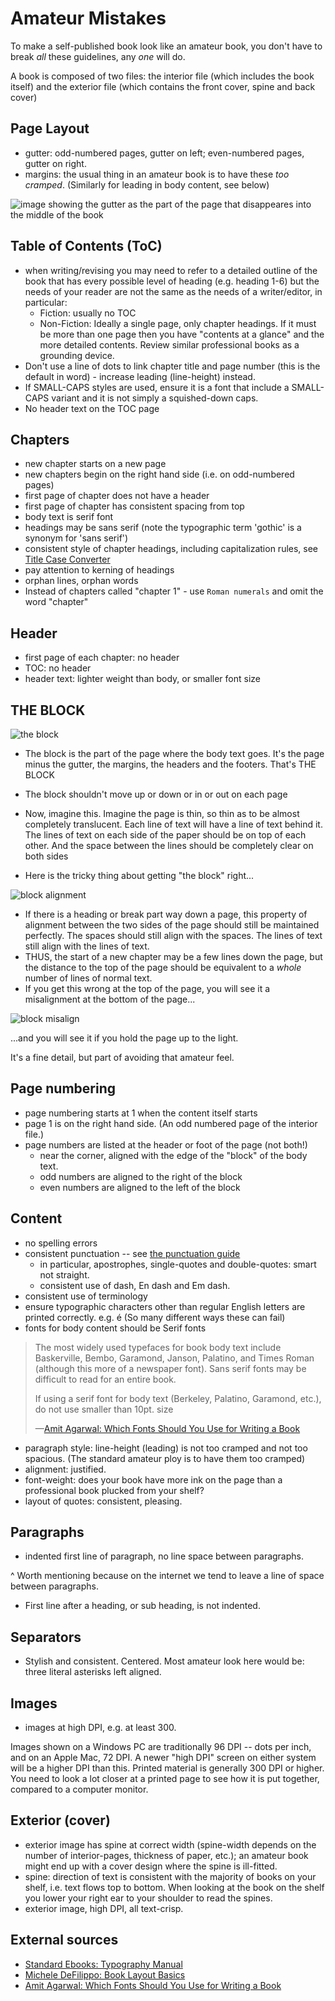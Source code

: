 ﻿# Amateur Mistakes

To make a self-published book look like an amateur book, you don't have to break *all* these guidelines, any *one* will do.

A book is composed of two files: the interior file (which includes the book itself) and the exterior file (which contains the front cover, spine and back cover)

## Page Layout

- gutter: odd-numbered pages, gutter on left; even-numbered pages, gutter on right.
- margins: the usual thing in an amateur book is to have these *too cramped*. (Similarly for leading in body content, see below)

![image showing the gutter as the part of the page that disappeares into the middle of the book](margin_gutter.png)

## Table of Contents (ToC)

- when writing/revising you may need to refer to a detailed outline of the book that has every possible level of heading (e.g. heading 1-6) but the needs of your reader are not the same as the needs of a writer/editor, in particular:
  - Fiction: usually no TOC
  - Non-Fiction: Ideally a single page, only chapter headings. If it must be more than one page then you have "contents at a glance" and the more detailed contents. Review similar professional books as a grounding device.
- Don't use a line of dots to link chapter title and page number (this is the default in word) - increase leading (line-height) instead.
- If SMALL-CAPS styles are used, ensure it is a font that include a SMALL-CAPS variant and it is not simply a squished-down caps.
- No header text on the TOC page

## Chapters

- new chapter starts on a new page
- new chapters begin on the right hand side (i.e. on odd-numbered pages)
- first page of chapter does not have a header
- first page of chapter has consistent spacing from top
- body text is serif font
- headings may be sans serif (note the typographic term 'gothic' is a synonym for 'sans serif')
- consistent style of chapter headings, including capitalization rules, see [Title Case Converter](https://titlecaseconverter.com/)
- pay attention to kerning of headings
- orphan lines, orphan words
- Instead of chapters called "chapter 1" - use `Roman numerals` and omit the word "chapter"

## Header

- first page of each chapter: no header
- TOC: no header
- header text: lighter weight than body, or smaller font size

## THE BLOCK

![the block](the_block.png)

- The block is the part of the page where the body text goes. It's the page minus the gutter, the margins, the headers and the footers. That's THE BLOCK
- The block shouldn't move up or down or in or out on each page
- Now, imagine this. Imagine the page is thin, so thin as to be almost completely translucent. Each line of text will have a line of text behind it. The lines of text on each side of the paper should be on top of each other. And the space between the lines should be completely clear on both sides

- Here is the tricky thing about getting "the block" right...

![block alignment](block_align.png)

- If there is a heading or break part way down a page, this property of alignment between the two sides of the page should still be maintained perfectly. The spaces should still align with the spaces. The lines of text still align with the lines of text.
- THUS, the start of a new chapter may be a few lines down the page, but the distance to the top of the page should be equivalent to a *whole* number of lines of normal text.
- If you get this wrong at the top of the page, you will see it a misalignment at the bottom of the page...

![block misalign](block_misalign.png)

...and you will see it if you hold the page up to the light.

It's a fine detail, but part of avoiding that amateur feel.

## Page numbering

- page numbering starts at 1 when the content itself starts
- page 1 is on the right hand side. (An odd numbered page of the interior file.)
- page numbers are listed at the header or foot of the page (not both!)
  - near the corner, aligned with the edge of the "block" of the body text.
  - odd numbers are aligned to the right of the block
  - even numbers are aligned to the left of the block

## Content

- no spelling errors
- consistent punctuation -- see [the punctuation guide](https://www.thepunctuationguide.com/)
  - in particular, apostrophes, single-quotes and double-quotes: smart not straight.
  - consistent use of dash, En dash and Em dash.
- consistent use of terminology
- ensure typographic characters other than regular English letters are printed correctly. e.g. &eacute; (So many different ways these can fail)
- fonts for body content should be Serif fonts

> The most widely used typefaces for book body text include Baskerville, Bembo, Garamond, Janson, Palatino, and Times Roman (although this more of a newspaper font). Sans serif fonts may be difficult to read for an entire book.
>
> If using a serif font for body text (Berkeley, Palatino, Garamond, etc.), do not use smaller than 10pt. size
>
> &mdash;[Amit Agarwal: Which Fonts Should You Use for Writing a Book](https://www.labnol.org/internet/blogging/which-fonts-should-you-use-for-writing-a-book/3141/)

- paragraph style: line-height (leading) is not too cramped and not too spacious. (The standard amateur ploy is to have them too cramped)
- alignment: justified.
- font-weight: does your book have more ink on the page than a professional book plucked from your shelf?
- layout of quotes: consistent, pleasing.

## Paragraphs

-  indented first line of paragraph, no line space between paragraphs.

^ Worth mentioning because on the internet we tend to leave a line of space between paragraphs.

- First line after a heading, or sub heading, is not indented.

## Separators

- Stylish and consistent. Centered. Most amateur look here would be: three literal asterisks left aligned.

## Images

- images at high DPI, e.g. at least 300.

Images shown on a Windows PC are traditionally 96 DPI -- dots per inch, and on an Apple Mac, 72 DPI. A newer "high DPI" screen on either system will be a higher DPI than this. Printed material is generally 300 DPI or higher. You need to look a lot closer at a printed page to see how it is put together, compared to a computer monitor.

## Exterior (cover)

<!-- TODO: picture: interior file, exterior file -->

- exterior image has spine at correct width (spine-width depends on the number of interior-pages, thickness of paper, etc.); an amateur book might end up with a cover design where the spine is ill-fitted.
- spine: direction of text is consistent with the majority of books on your shelf, i.e. text flows top to bottom. When looking at the book on the shelf you lower your right ear to your shoulder to read the spines.
- exterior image, high DPI, all text-crisp.

## External sources

- [Standard Ebooks: Typography Manual](https://standardebooks.org/contribute/typography)
- [Michele DeFilippo: Book Layout Basics](https://www.ingramspark.com/blog/book-layout-basics)
- [Amit Agarwal: Which Fonts Should You Use for Writing a Book](https://www.labnol.org/internet/blogging/which-fonts-should-you-use-for-writing-a-book/3141/)